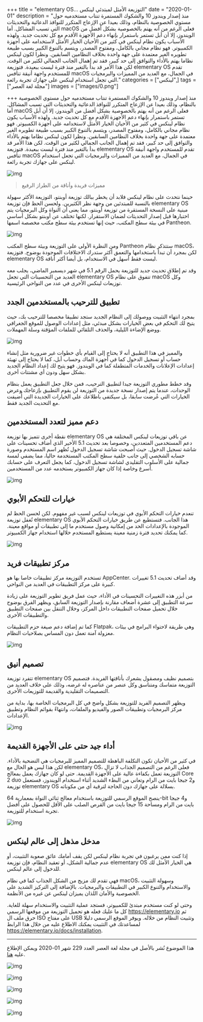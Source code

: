 +++
title = "elementary OS... التوزيعة الأمثل لمبتدئي لينكس"
date = "2020-01-01"
description = "منذ إصدار ويندوز 10 والشكوك المستمرة تنتاب مستخدميه حول مستوي الخصوصية بالنظام، وذلك بعيدا عن الإزعاج المتكرر للنوافذ الدعائية والتحديثات التي تسبب المشاكل. أما macOS فعلى الرغم من أنه يهتم بالخصوصية بشكل أفضل من الويندوز، إلا أن أبل تستمر باستمرار بإنهاء دعم الأجهزة الأقدم مع كل تحديث جديد. ولهذه الأسباب يكون نظام لينكس في كثير من الأحيان الخيار الأمثل لاستخدامه على أجهزة الكمبيوتر. فهو نظام مجاني بالكامل، ومفتوح المصدر، ويتسم بالتنوع الكبير بسبب طبيعة تطويره الغير معتمدة على جهة واحدة بخلاف النظامين السابقين. ونظرا لكون لينكس نظاما يهتم بالأداء والتوافق إلى حد كبير، فقد تم إهمال الجانب الجمالي لكثير من الوقت. لكن هذا الأمر قد بدأ بالتغير منذ فترة ليست ببعيدة. فتوزيعة elementary OS تقدم للمستخدم واجهة أنيقة تنافس macOS في الجمال، مع العديد من المميزات والبرمجيات التي تجعل استخدام لينكس على جهازك تجربة رائعة."
categories = ["لينكس",]
tags = ["مجلة لغة العصر"]
images = ["images/0.png"]

+++
منذ إصدار ويندوز 10 والشكوك المستمرة تنتاب مستخدميه حول مستوي الخصوصية بالنظام، وذلك بعيدا عن الإزعاج المتكرر للنوافذ الدعائية والتحديثات التي تسبب المشاكل. أما macOS فعلى الرغم من أنه يهتم بالخصوصية بشكل أفضل من الويندوز، إلا أن أبل تستمر باستمرار بإنهاء دعم الأجهزة الأقدم مع كل تحديث جديد. ولهذه الأسباب يكون نظام لينكس في كثير من الأحيان الخيار الأمثل لاستخدامه على أجهزة الكمبيوتر. فهو نظام مجاني بالكامل، ومفتوح المصدر، ويتسم بالتنوع الكبير بسبب طبيعة تطويره الغير معتمدة على جهة واحدة بخلاف النظامين السابقين. ونظرا لكون لينكس نظاما يهتم بالأداء والتوافق إلى حد كبير، فقد تم إهمال الجانب الجمالي لكثير من الوقت. لكن هذا الأمر قد بدأ بالتغير منذ فترة ليست ببعيدة. فتوزيعة elementary OS تقدم للمستخدم واجهة أنيقة تنافس macOS في الجمال، مع العديد من المميزات والبرمجيات التي تجعل استخدام لينكس على جهازك تجربة رائعة.

![img](images/0.png)

> مميزات فريدة وأناقة من الطراز الرفيع

حينما نتحدث على نظام لينكس فلابد أن يخطر ببالك توزيعة أوبنتو، التوزيعة الأكثر سهولة بالنسبة للمبتدئين من وجهة نظر الكثيرين. ولحسن الحظ فإن توزيعة elementary OS مبنية على النسخة المستقرة من توزيعة أوبنتو، مما يعنى أن النواة وكل البرمجيات يتم اختبارها قبل إصدار التحديثات لضمان الاستقرار. لكنها تختلف عن أوبنتو بشكل أساسي في بيئة سطح المكتب، حيث إنها تستخدم بيئة سطح مكتب مخصصة اسمها Pantheon.

![img](images/desktop.png)

ومن النظرة الأولى على التوزيعة وبيئة سطح المكتب Pantheon ستتذكر نظام macOS، لكن بمجرد أن تبدأ باستخدامها والتعمق أكثر ستدرك الاختلافات الموجودة بوضوح. فتوزيعة elementary OS ليست فقط أسهل في الاستخدام، بل أيضا أكثر أناقة.

وقد تم إطلاق تحديث جديد للتوزيعة يحمل الرقم 5.1 في شهر ديسمبر الماضي، يجلب معه العديد من التحسينات التي تجعل elementary OS تتفوق على نظام macOS وكل توزيعات لينكس الأخرى في عدد من النواحي الرئيسية.

## تطبيق للترحيب بالمستخدمين الجدد

بمجرد انتهاء التثبيت ووصولك إلى النظام الجديد ستجد تطبيقا مخصصا للترحيب بك، حيث يتيح لك التحكم في بعض الخيارات بشكل مبدئي، مثل إعدادات الوصول للموقع الجغرافي ووضع الإضاءة الليلية، والحذف التلقائي للملفات المؤقتة وسلة المهملات.

![img](images/Welcome.png)

والمميز في هذا التطبيق أنه لا يحتاج إلى القيام بأي خطوات غير ضرورية مثل إنشاء حساب أو تسجيل الدخول كما في أجهزة الماك وحساب أبل، كما لا يحتاج إلى تهيئة إعدادات الإعلانات والخدمات المتطفلة كما في الويندوز. فهو يتيح لك إعداد النظام الجديد بشكل سهل ودون أي مشتتات أخرى.

وقد خطط مطوري التوزيعة جيدا لتطبيق الترحيب، فمن خلال جعل التطبيق يعمل بنظام الوحدات، عندما يتم إصدار نسخة جديدة من التوزيعة لن يقوم التطبيق بإزعاجك وعرض الخيارات التي عُرضت سابقا، بل سيكتفى باطلاعك على الخيارات الجديدة التي أُضيفت مع التحديث الجديد فقط.

## دعم مميز لتعدد المستخدمين

نقطة أخرى تتميز بها توزيعة elementary OS عن باقي توزيعات لينكس المختلفة هي دعم المستخدمين المتعددين، وخصوصا بعد تحديث 5.1 الأخير الذي أضاف تحسينات على شاشة تسجيل الدخول. حيث أصبحت شاشة تسجيل الدخول تُظهر اسم المستخدم وصورة حسابه الشخصي إلى جانب خلفية سطح المكتب المستخدمة حاليا، مما يضفي لمسة جمالية على الأسلوب التقليدي لشاشة تسجيل الدخول، كما يجعل التعرف على حسابك أسرع وخاصة إذا كان جهاز الكمبيوتر يستخدمه عدد من المستخدمين.

![img](images/greeter.jpg)

## خيارات للتحكم الأبوي

تنعدم خيارات التحكم الأبوي في توزيعات لينكس لسبب غير مفهوم. لكن لحسن الحظ لم تُغفل توزيعة elementary OS هذا الجانب. فتستطيع عن طريق خيارات التحكم الأبوي الموجودة بالإعدادات الحد من إمكانية وصول مستخدم ما إلى تطبيقات أو مواقع معينة. كما يمكنك تحديد فترة زمنية معينة يستطيع المستخدم خلالها استخدام جهاز الكمبيوتر.

![img](images/ParentalControls.png)

## مركز تطبيقات فريد

تستخدم التوزيعة مركز تطبيقات خاصا بها هو AppCenter. وقد أضاف تحديث 5.1 تغييرات كبيرة على مركز التطبيقات في العديد من النواحي.

من أبزر هذه التغييرات التحسينات في الأداء، حيث عمل فريق تطوير التوزيعة على زيادة سرعة التطبيق إلى عشرة أضعاف مقارنة بإصدار التوزيعة السابق، ويظهر الفرق بوضوح خلال تحميل صفحات التطبيقات داخل المركز، وخلال التنقل بين صفحات التطبيق والتطبيقات الأخرى.

كما تم إضافة دعم صيغة حزم التطبيقات Flatpak، وهي طريقة لاحتواء البرامج في بيئات معزولة آمنة تعمل دون المساس بصلاحيات النظام.

![img](images/AppCenter.png)

## تصميم أنيق

تتفرد توزيعة elementary OS بتصميم نظيف ومصقول يشعرك بأناقتها الفريدة. فتصميم التوزيعة متماسك ومتناسق وكل عنصر من عناصره له غرضه، وذلك على خلاف العديد من التصميمات التقليدية والقديمة للتوزيعات الأخرى.

ويظهر التصميم الفريد للتوزيعة بشكل واضح في كل البرمجيات الخاصة بها، بداية من مركز البرمجيات وتطبيقات الصور والفيديو والملفات، وانتهاءً بقوائم النظام وتطبيق الإعدادات.

![img](images/files.png)

## أداء جيد حتى على الأجهزة القديمة

في كثير من الأحيان تكون التكلفة الباهظة للتصميم المميز للبرمجيات هي التضحية بالأداء. لكن هذا ليس هو الحال مع elementary OS، فعلى الرغم من التصميم الجذاب لا تزال التوزيعة تعمل بكفاءة عالية على الأجهزة القديمة. حتى لو كان جهازك يعمل بمعالج Core 2 duo و2 جيجا بايت من الرام وتعاني من البطء الشديد أثناء استخدام الويندوز، فستعمل توزيعة elementary OS بسلالة على جهازك دون الحاجة لترقية أي من مكوناته.

ينصح الموقع الرسمي للتوزيعة باستخدام معالج ثنائي النواة بمعمارية 64-bit و4 جيجا بايت من الرام ومساحة 15 جيجا بايت من القرص الصلب على الأقل للحصول على أفضل تجربة استخدام للتوزيعة.

![img](images/usage.png)

## مدخل مذهل إلى عالم لينكس

إذا كنت ممن يرغبون في تجربة نظام لينكس لكن يقف أمامك عائق صعوبة التثبيت، أو عدم جمالية الشكل، أو تعقيد النظام، فإن توزيعة elementary OS هي الخيار الأمثل لك للدخول إلى عالم لينكس.

فهي تقدم لك مزيج من الشكل الجذاب كما في نظام macOS، وسهولة التثبيت والاستخدام والتنوع الكبير في التطبيقات والبرمجيات. بالإضافة إلى التركيز الشديد على الخصوصية والأمان اللذان يميزان لينكس عن غيره من الأنظمة.

وحتى لو كنت مستخدم مبتدئ للكمبيوتر، فستجد عملية التثبيت والاستخدام سهلة للغاية. كل ما عليك فعله هو تحميل التوزيعة من موقعها الرسمي https://elementary.io ثم حرق ملف ال ISO على مفتاح USB وتثبيت النظام من خلاله. ويوفر الموقع الرسمي دليلا لمساعدتك في التثبيت يمكنك الاطلاع عليه من خلال هذا الرابط https://elementary.io/docs/installation.

---

هذا الموضوع نُشر باﻷصل في مجلة لغة العصر العدد 229 شهر 01-2020 ويمكن الإطلاع عليه [هنا](https://drive.google.com/file/d/1Xs6hxPZ0nq8rOOUkXhRkItZ2bxyrTIFh/view?usp=sharing).

![img](images/229-1.png)

![img](images/229-2.png)

![img](images/229-3.png)

![img](images/229-4.png)

![img](images/229-5.png)
